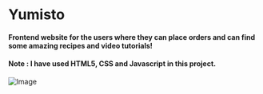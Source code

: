 # Yumisto

#### Frontend website for the users where they can place orders and can find some amazing recipes and video tutorials!


#### Note : I have used HTML5, CSS and Javascript in this project.


![Image](https://github.com/Anshika15/yumisto/blob/master/yumisto.gif)

